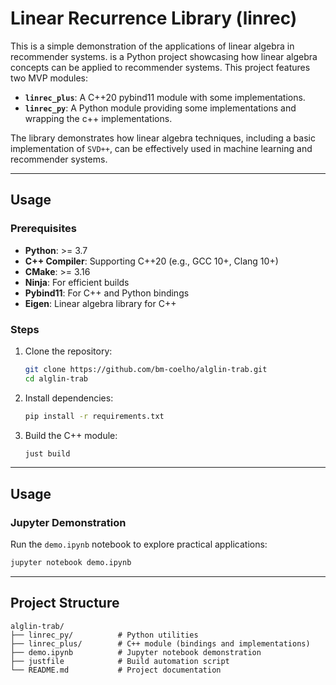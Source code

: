# Linear Recurrence Library (linrec)

This is a simple demonstration of the applications of linear algebra in recommender systems. is a Python project showcasing how linear algebra concepts can be applied to recommender systems. This project features two MVP modules:


- **`linrec_plus`**: A C++20 pybind11 module with some implementations.
- **`linrec_py`**: A Python module providing some implementations and wrapping the c++ implementations.

The library demonstrates how linear algebra techniques, including a basic implementation of `SVD++`, can be effectively used in machine learning and recommender systems.

---

## Usage

### Prerequisites

- **Python**: >= 3.7
- **C++ Compiler**: Supporting C++20 (e.g., GCC 10+, Clang 10+)
- **CMake**: >= 3.16
- **Ninja**: For efficient builds
- **Pybind11**: For C++ and Python bindings
- **Eigen**: Linear algebra library for C++

### Steps

1. Clone the repository:
   ```bash
   git clone https://github.com/bm-coelho/alglin-trab.git
   cd alglin-trab
   ```

2. Install dependencies:
   ```bash
   pip install -r requirements.txt
   ```

3. Build the C++ module:
   ```bash
   just build
   ```

---

## Usage

### Jupyter Demonstration

Run the `demo.ipynb` notebook to explore practical applications:

```bash
jupyter notebook demo.ipynb
```

---

## Project Structure

```text
alglin-trab/
├── linrec_py/          # Python utilities
├── linrec_plus/        # C++ module (bindings and implementations)
├── demo.ipynb          # Jupyter notebook demonstration
├── justfile            # Build automation script
└── README.md           # Project documentation
```

